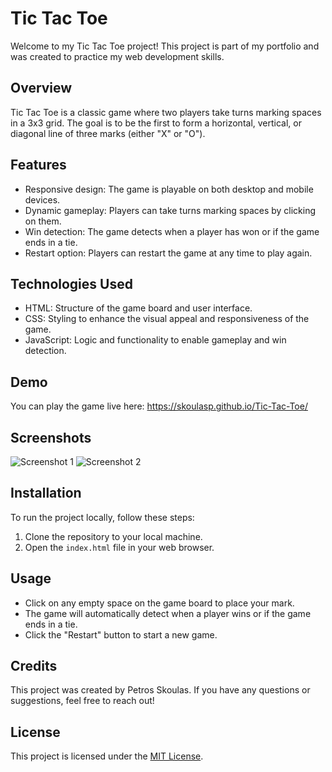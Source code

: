 # Tic Tac Toe

Welcome to my Tic Tac Toe project! This project is part of my portfolio and was created to practice my web development skills.

## Overview

Tic Tac Toe is a classic game where two players take turns marking spaces in a 3x3 grid. The goal is to be the first to form a horizontal, vertical, or diagonal line of three marks (either "X" or "O").

## Features

- Responsive design: The game is playable on both desktop and mobile devices.
- Dynamic gameplay: Players can take turns marking spaces by clicking on them.
- Win detection: The game detects when a player has won or if the game ends in a tie.
- Restart option: Players can restart the game at any time to play again.

## Technologies Used

- HTML: Structure of the game board and user interface.
- CSS: Styling to enhance the visual appeal and responsiveness of the game.
- JavaScript: Logic and functionality to enable gameplay and win detection.

## Demo

You can play the game live here: https://skoulasp.github.io/Tic-Tac-Toe/

## Screenshots

![Screenshot 1](/screenshots/screenshot1.png)
![Screenshot 2](/screenshots/screenshot2.png)

## Installation

To run the project locally, follow these steps:

1. Clone the repository to your local machine.
2. Open the `index.html` file in your web browser.

## Usage

- Click on any empty space on the game board to place your mark.
- The game will automatically detect when a player wins or if the game ends in a tie.
- Click the "Restart" button to start a new game.

## Credits

This project was created by Petros Skoulas. If you have any questions or suggestions, feel free to reach out!

## License

This project is licensed under the [MIT License](LICENSE).
